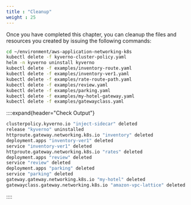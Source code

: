 ```yaml
---
title : "Cleanup"
weight : 25
---
```


Once you have completed this chapter, you can cleanup the files and resources you created by issuing the following commands:

```bash
cd ~/environment/aws-application-networking-k8s
kubectl delete -f kyverno-cluster-policy.yaml
helm -n kyverno uninstall kyverno
kubectl delete -f examples/inventory-route.yaml
kubectl delete -f examples/inventory-ver1.yaml
kubectl delete -f examples/rate-route-path.yaml
kubectl delete -f examples/review.yaml
kubectl delete -f examples/parking.yaml
kubectl delete -f examples/my-hotel-gateway.yaml
kubectl delete -f examples/gatewayclass.yaml

```

::::expand{header="Check Output"}
```bash
clusterpolicy.kyverno.io "inject-sidecar" deleted
release "kyverno" uninstalled
httproute.gateway.networking.k8s.io "inventory" deleted
deployment.apps "inventory-ver1" deleted
service "inventory-ver1" deleted
httproute.gateway.networking.k8s.io "rates" deleted
deployment.apps "review" deleted
service "review" deleted
deployment.apps "parking" deleted
service "parking" deleted
gateway.gateway.networking.k8s.io "my-hotel" deleted
gatewayclass.gateway.networking.k8s.io "amazon-vpc-lattice" deleted
```
::::


